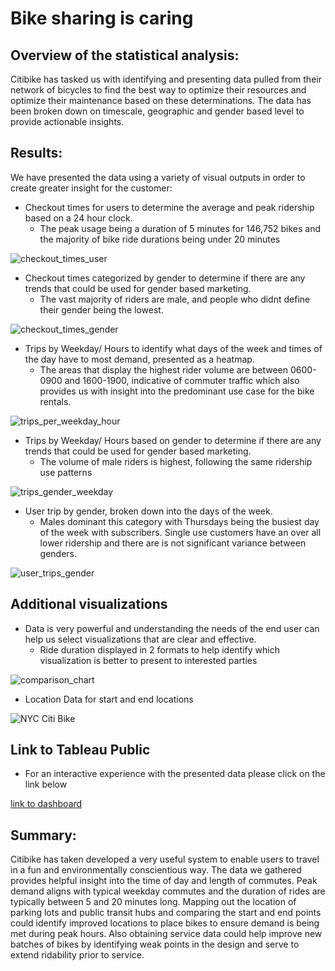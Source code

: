 # Bike sharing is caring

## Overview of the statistical analysis:

Citibike has tasked us with identifying and presenting data pulled from their network of bicycles to find the best way to optimize their resources and optimize their maintenance based on these determinations.  The data has been broken down on timescale, geographic and gender based level to provide actionable insights.

## Results:

We have presented the data using a variety of visual outputs in order to create greater insight for the customer:

  - Checkout times for users to determine the average and peak ridership based on a 24 hour clock.
    - The peak usage being a duration of 5 minutes for 146,752 bikes and the majority of bike ride durations being under 20 minutes

![checkout_times_user](https://user-images.githubusercontent.com/31022640/120955069-6c429980-c705-11eb-828a-28ee4f79d3e5.png)

  - Checkout times categorized by gender to determine if there are any trends that could be used for gender based marketing.
    - The vast majority of riders are male, and people who didnt define their gender being the lowest.

![checkout_times_gender](https://user-images.githubusercontent.com/31022640/120955086-749ad480-c705-11eb-958c-c12fd9e920bc.png)

  - Trips by Weekday/ Hours to identify what days of the week and times of the day have to most demand, presented as a heatmap.
    - The areas that display the highest rider volume are between 0600-0900 and 1600-1900, indicative of commuter traffic which also provides                                           us with insight into the predominant use case for the bike rentals.
  
  ![trips_per_weekday_hour](https://user-images.githubusercontent.com/31022640/120955121-88ded180-c705-11eb-9be2-5204af287b01.png)
  
  - Trips by Weekday/ Hours based on gender to determine if there are any trends that could be used for gender based marketing.
    - The volume of male riders is highest, following the same ridership use patterns

![trips_gender_weekday](https://user-images.githubusercontent.com/31022640/120955139-92683980-c705-11eb-8c6a-ad1fcd07eea1.png)

  - User trip by gender, broken down into the days of the week. 
    - Males dominant this category with Thursdays being the busiest day of the week with subscribers.  Single use customers have an over all lower ridership and there are is not       significant variance between genders.

![user_trips_gender](https://user-images.githubusercontent.com/31022640/120955190-b0ce3500-c705-11eb-8fd2-684d8d2b501a.png)

## Additional visualizations 
  - Data is very powerful and understanding the needs of the end user can help us select visualizations that are clear and effective.
    -  Ride duration displayed in 2 formats to help identify which visualization is better to present to interested parties

![comparison_chart](https://user-images.githubusercontent.com/31022640/120955530-6e592800-c706-11eb-9bba-f6f9004abe01.png)

  - Location Data for start and end locations

![NYC Citi Bike](https://user-images.githubusercontent.com/31022640/120956700-fa6c4f00-c708-11eb-893f-55a4b73c6266.png)


## Link to Tableau Public

  - For an interactive experience with the presented data please click on the link below

[link to dashboard](https://public.tableau.com/app/profile/christopher.thomas3349/viz/unitstory/CitibikeStory)

## Summary:

  Citibike has taken developed a very useful system to enable users to travel in a fun and environmentally conscientious way.  The data we gathered provides helpful insight into the time of day and length of commutes.  Peak demand aligns with typical weekday commutes and the duration of rides are typically between 5 and 20 minutes long.  Mapping out the location of parking lots and public transit hubs and comparing the start and end points could identify improved locations to place bikes to ensure demand is being met during peak hours.  Also obtaining service data could help improve new batches of bikes by identifying weak points in the design and serve to extend ridability prior to service.
